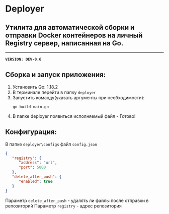 # Deployer
## Утилита для автоматической сборки и отправки Docker контейнеров на личный Registry сервер, написанная на Go.
***
**`VERSION: DEV-0.6`**

## Сборка и запуск приложения:

1) Установить Go: 1.18.2
2) В терминале перейти в папку `deployer`
3) Запустить команду(указать аргументы при необходимости):
    ```shell
    go build main.go
    ```
4) В папке deployer появиться исполняемый файл - Готово!

## Конфигурация:
В папке `deployer\сonfigs` файл `config.json`
```json
{
   "registry": {
      "address": "url",
      "port": 5000
   },
   "delete_after_push": {
      "enabled": true
   }
}
```
Параметр `delete_after_push` - удалять ли файлы после отправки в репозиторий
Параметр `registry` - адрес репозитория
